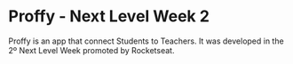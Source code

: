 # Proffy - Next Level Week 2

Proffy is an app that connect Students to Teachers.
It was developed in the 2º Next Level Week promoted by Rocketseat.
